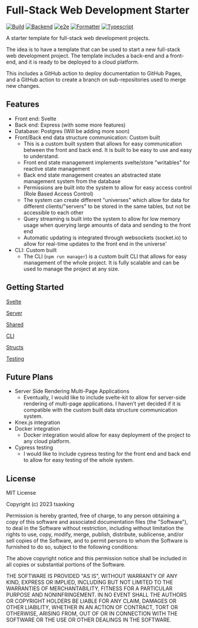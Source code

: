 # Full-Stack Web Development Starter

[![Build](https://github.com/tsaxking/webpack-template/actions/workflows/build.yml/badge.svg)](https://github.com/tsaxking/webpack-template/actions/workflows/build.yml) [![Backend](https://github.com/tsaxking/webpack-template/actions/workflows/backend.yml/badge.svg)](https://github.com/tsaxking/webpack-template/actions/workflows/backend.yml) [![e2e](https://github.com/tsaxking/webpack-template/actions/workflows/e2e.yml/badge.svg)](https://github.com/tsaxking/webpack-template/actions/workflows/e2e.yml) [![Formatter](https://github.com/tsaxking/webpack-template/actions/workflows/formatter.yml/badge.svg)](https://github.com/tsaxking/webpack-template/actions/workflows/formatter.yml) [![Typescript](https://github.com/tsaxking/webpack-template/actions/workflows/tsc.yml/badge.svg)](https://github.com/tsaxking/webpack-template/actions/workflows/tsc.yml)

A starter template for full-stack web development projects.

The idea is to have a template that can be used to start a new full-stack web development project. The template includes a back-end and a front-end, and it is ready to be deployed to a cloud platform.

This includes a GitHub action to deploy documentation to GitHub Pages, and a GitHub action to create a branch on sub-repositories used to merge new changes.

## Features

- Front end: Svelte
- Back end: Express (with some more features)
- Database: Postgres (Will be adding more soon)
- Front/Back end data structure communication: Custom built
  - This is a custom built system that allows for easy communication between the front and back end. It is built to be easy to use and easy to understand.
  - Front end state management implements svelte/store "writables" for reactive state management
  - Back end state management creates an abstracted state management system from the database
  - Permissions are built into the system to allow for easy access control (Role Based Access Control)
  - The system can create different "universes" which allow for data for different clients/"servers" to be stored in the same tables, but not be accessible to each other
  - Query streaming is built into the system to allow for low memory usage when querying large amounts of data and sending to the front end
  - Automatic updating is integrated through websockets (socket.io) to allow for real-time updates to the front end in the universe'
- CLI: Custom built
  - The CLI (`npm run manager`) is a custom built CLI that allows for easy management of the whole project. It is fully scalable and can be used to manage the project at any size.

## Getting Started

[Svelte](./docs/svelte/index.md)

[Server](./docs/server/index.md)

[Shared](./docs/shared/index.md)

[CLI](./docs/manager/index.md)

[Structs](./docs/structs/index.md)

[Testing](./docs/testing/index.md)

## Future Plans

- Server Side Rendering Multi-Page Applications
  - Eventually, I would like to include svelte-kit to allow for server-side rendering of multi-page applications. I haven't yet decided if it is compatible with the custom built data structure communication system.
- Knex.js integration
- Docker integration
  - Docker integration would allow for easy deployment of the project to any cloud platform.
- Cypress testing
  - I would like to include cypress testing for the front end and back end to allow for easy testing of the whole system.

## License

MIT License

Copyright (c) 2023 tsaxking

Permission is hereby granted, free of charge, to any person obtaining a copy
of this software and associated documentation files (the "Software"), to deal
in the Software without restriction, including without limitation the rights
to use, copy, modify, merge, publish, distribute, sublicense, and/or sell
copies of the Software, and to permit persons to whom the Software is
furnished to do so, subject to the following conditions:

The above copyright notice and this permission notice shall be included in all
copies or substantial portions of the Software.

THE SOFTWARE IS PROVIDED "AS IS", WITHOUT WARRANTY OF ANY KIND, EXPRESS OR
IMPLIED, INCLUDING BUT NOT LIMITED TO THE WARRANTIES OF MERCHANTABILITY,
FITNESS FOR A PARTICULAR PURPOSE AND NONINFRINGEMENT. IN NO EVENT SHALL THE
AUTHORS OR COPYRIGHT HOLDERS BE LIABLE FOR ANY CLAIM, DAMAGES OR OTHER
LIABILITY, WHETHER IN AN ACTION OF CONTRACT, TORT OR OTHERWISE, ARISING FROM,
OUT OF OR IN CONNECTION WITH THE SOFTWARE OR THE USE OR OTHER DEALINGS IN THE
SOFTWARE.
